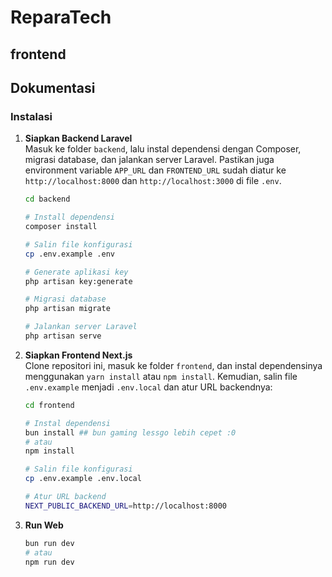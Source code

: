 # ReparaTech

## frontend

## Dokumentasi

### Instalasi

1. **Siapkan Backend Laravel**  
   Masuk ke folder `backend`, lalu instal dependensi dengan Composer, migrasi database, dan jalankan server Laravel. Pastikan juga environment variable `APP_URL` dan `FRONTEND_URL` sudah diatur ke `http://localhost:8000` dan `http://localhost:3000` di file `.env`.

   ```bash
   cd backend

   # Install dependensi
   composer install

   # Salin file konfigurasi
   cp .env.example .env

   # Generate aplikasi key
   php artisan key:generate

   # Migrasi database
   php artisan migrate

   # Jalankan server Laravel
   php artisan serve
   ```

2. **Siapkan Frontend Next.js**  
   Clone repositori ini, masuk ke folder `frontend`, dan instal dependensinya menggunakan `yarn install` atau `npm install`. Kemudian, salin file `.env.example` menjadi `.env.local` dan atur URL backendnya:

   ```bash
   cd frontend

   # Instal dependensi
   bun install ## bun gaming lessgo lebih cepet :0
   # atau
   npm install

   # Salin file konfigurasi
   cp .env.example .env.local

   # Atur URL backend
   NEXT_PUBLIC_BACKEND_URL=http://localhost:8000
   ```

3. **Run Web**

   ```bash
   bun run dev
   # atau
   npm run dev

   ```
